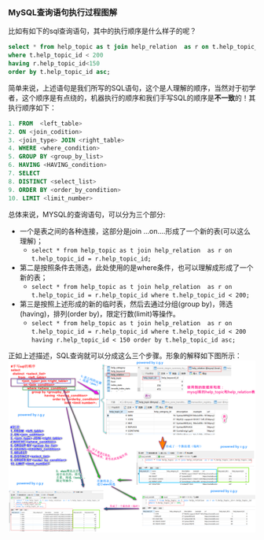 ### MySQL查询语句执行过程图解

比如有如下的sql查询语句，其中的执行顺序是什么样子的呢？

```sql
select * from help_topic as t join help_relation  as r on t.help_topic_id = r.help_topic_id
where t.help_topic_id < 200
having r.help_topic_id<150
order by t.help_topic_id asc; 
```
简单来说，上述语句是我们所写的SQL语句，这个是人理解的顺序，当然对于初学者，这个顺序是有点绕的，机器执行的顺序和我们手写SQL的顺序是**不一致**的！其执行顺序如下：
```sql
1. FROM  <left_table>
2. ON <join_codition>
3. <join_type> JOIN <right_table>
4. WHERE <where_condition>
5. GROUP BY <group_by_list>
6. HAVING <HAVING_condition>
7. SELECT 
8. DISTINCT <select_list>
9. ORDER BY <order_by_condition>
10. LIMIT <limit_number>
```

总体来说，MYSQL的查询语句，可以分为三个部分:
- 一个是表之间的各种连接，这部分是join ...on....形成了一个新的表(可以这么理解)；
  - `select * from help_topic as t join help_relation  as r on t.help_topic_id = r.help_topic_id;`
- 第二是按照条件去筛选，此处使用的是where条件，也可以理解成形成了一个新的表；
  - `select * from help_topic as t join help_relation  as r on t.help_topic_id = r.help_topic_id where t.help_topic_id < 200;`
- 第三是按照上述形成的新的临时表，然后去通过分组(group by)，筛选(having)，排列(order by)，限定行数(limit)等操作。
  - `select * from help_topic as t join help_relation  as r on t.help_topic_id = r.help_topic_id where t.help_topic_id < 200
    having r.help_topic_id < 150 order by t.help_topic_id asc; `

正如上述描述，SQL查询就可以分成这么三个步骤。形象的解释如下图所示：
![MySQL查询语句执行过程图解](./mysql_hello.png)